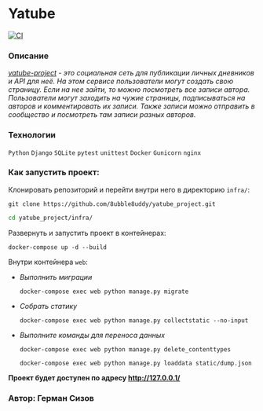 # Yatube

[![CI](https://github.com/8ubble8uddy/yatube/workflows/yatube-project/badge.svg
)](https://github.com/8ubble8uddy/yatube/actions/workflows/yatube_workflow.yml)

### **Описание**

_[yatube-project](https://github.com/8ubble8uddy/yatube_project) - это социальная сеть для публикации личных дневников и API для неё. На этом сервисе пользователи могут создать свою страницу. Если на нее зайти, то можно посмотреть все записи автора. Пользователи могут заходить на чужие страницы, подписываться на авторов и комментировать их записи. Также записи можно отправить в сообщество и посмотреть там записи разных авторов._

### **Технологии**

```Python``` ```Django``` ```SQLite``` ```pytest``` ```unittest``` ```Docker``` ```Gunicorn``` ```nginx```

### **Как запустить проект:**

Клонировать репозиторий и перейти внутри него в директорию ```infra/```:
```
git clone https://github.com/8ubble8uddy/yatube_project.git
```
```sh
cd yatube_project/infra/
```

Развернуть и запустить проект в контейнерах:
```
docker-compose up -d --build
```

Внутри контейнера ```web```:

- _Выполнить миграции_
  ```
  docker-compose exec web python manage.py migrate
  ```
- _Собрать статику_
  ```
  docker-compose exec web python manage.py collectstatic --no-input
  ```
- _Выполните команды для переноса данных_
  ```
  docker-compose exec web python manage.py delete_contenttypes
  ```
  ```
  docker-compose exec web python manage.py loaddata static/dump.json
  ```

**Проект будет доступен по адресу http://127.0.0.1/**

### Автор: Герман Сизов
